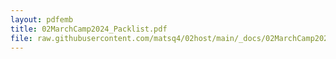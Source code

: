```yaml
---
layout: pdfemb
title: 02MarchCamp2024_Packlist.pdf
file: raw.githubusercontent.com/matsq4/02host/main/_docs/02MarchCamp2024_Packlist.pdf
---
```

